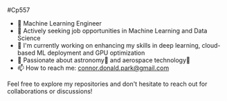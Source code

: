 #Cp557

- 🤖 Machine Learning Engineer
- 💼 Actively seeking job opportunities in Machine Learning and Data Science
- 🌱 I'm currently working on enhancing my skills in deep learning, cloud-based ML deployment and GPU optimization
- 💫 Passionate about astronomy🔭 and aerospace technology🚀 
- 📫 How to reach me: connor.donald.park@gmail.com

Feel free to explore my repositories and don't hesitate to reach out for collaborations or discussions!

